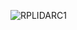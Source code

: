 ![RPLIDARC1](https://cdn.discordapp.com/attachments/1175717539511291945/1398952013173096478/WhatsApp_Image_2025-07-26_at_17.30.20_ba0f506f.jpg)
